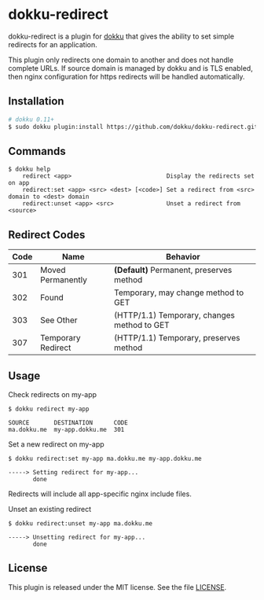 # dokku-redirect

dokku-redirect is a plugin for [dokku][dokku] that gives the ability to set simple redirects for an application.

This plugin only redirects one domain to another and does not handle complete URLs. If source domain is managed by dokku and is TLS enabled, then nginx configuration for https redirects will be handled automatically.

## Installation

```sh
# dokku 0.11+
$ sudo dokku plugin:install https://github.com/dokku/dokku-redirect.git
```

## Commands

```
$ dokku help
    redirect <app>                           Display the redirects set on app
    redirect:set <app> <src> <dest> [<code>] Set a redirect from <src> domain to <dest> domain
    redirect:unset <app> <src>               Unset a redirect from <source>
```

## Redirect Codes

| Code | Name               | Behavior                                           |
| ---- | ------------------ | -------------------------------------------------- |
| 301  | Moved Permanently  | __(Default)__ Permanent, preserves method          |
| 302  | Found              | Temporary, may change method to GET                |
| 303  | See Other          | (HTTP/1.1) Temporary, changes method to GET        |
| 307  | Temporary Redirect | (HTTP/1.1) Temporary, preserves method             |

## Usage

Check redirects on my-app
```shell
$ dokku redirect my-app

SOURCE       DESTINATION      CODE
ma.dokku.me  my-app.dokku.me  301
```

Set a new redirect on my-app
```shell
$ dokku redirect:set my-app ma.dokku.me my-app.dokku.me

-----> Setting redirect for my-app...
       done
```

Redirects will include all app-specific nginx include files.

Unset an existing redirect
```shell
$ dokku redirect:unset my-app ma.dokku.me

-----> Unsetting redirect for my-app...
       done
```

## License

This plugin is released under the MIT license. See the file [LICENSE](LICENSE).

[dokku]: https://github.com/progrium/dokku
